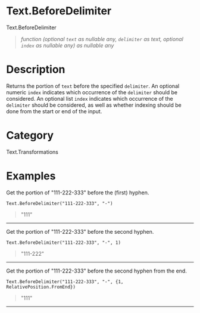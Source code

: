 # Text.BeforeDelimiter
Text.BeforeDelimiter
> _function (optional <code>text</code> as nullable any, <code>delimiter</code> as text, optional <code>index</code> as nullable any) as nullable any_

# Description 
Returns the portion of <code>text</code> before the specified <code>delimiter</code>.
    An optional numeric <code>index</code> indicates which occurrence of the <code>delimiter</code> should be considered.
    An optional list <code>index</code> indicates which occurrence of the <code>delimiter</code> should be considered, as well as whether indexing should be done from the start or end of the input.
# Category 
Text.Transformations
# Examples 
Get the portion of "111-222-333" before the (first) hyphen.
```
Text.BeforeDelimiter("111-222-333", "-")
```
> "111"

***
Get the portion of "111-222-333" before the second hyphen.
```
Text.BeforeDelimiter("111-222-333", "-", 1)
```
> "111-222"

***
Get the portion of "111-222-333" before the second hyphen from the end.
```
Text.BeforeDelimiter("111-222-333", "-", {1, RelativePosition.FromEnd})
```
> "111"

***
